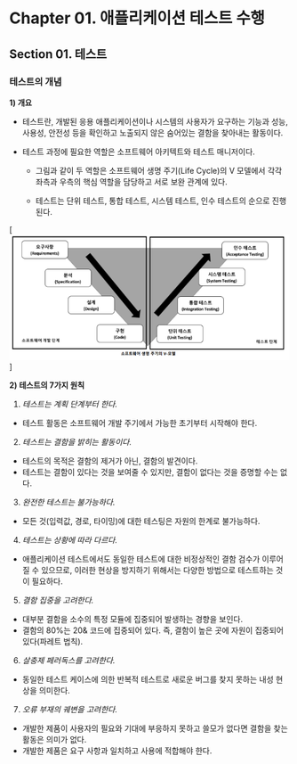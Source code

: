 # Chapter 01. 애플리케이션 테스트 수행

## Section 01. 테스트

### 테스트의 개념

**1) 개요**

- 테스트란, 개발된 응용 애플리케이션이나 시스템의 사용자가 요구하는 기능과 성능, 사용성, 안전성 등을 확인하고 노출되지 않은 숨어있는 결함을 찾아내는 활동이다.
- 테스트 과정에 필요한 역할은 소프트웨어 아키텍트와 테스트 매니저이다.

  - 그림과 같이 두 역할은 소프트웨어 생명 주기(Life Cycle)의 V 모델에서 각각 좌측과 우측의 핵심 역할을 담당하고 서로 보완 관계에 있다.

  - 테스트는 단위 테스트, 통합 테스트, 시스템 테스트, 인수 테스트의 순으로 진행된다.

[![image](/image/v-모델.png)]

**2) 테스트의 7가지 원칙**

1. *테스트는 계획 단계부터 한다.*
- 테스트 활동은 소프트웨어 개발 주기에서 가능한 초기부터 시작해야 한다.
2. *테스트는 결함을 밝히는 활동이다.*
- 테스트의 목적은 결함의 제거가 아닌, 결함의 발견이다.
- 테스트는 결함이 있다는 것을 보여줄 수 있지만, 결함이 없다는 것을 증명할 수는 없다.
3. *완전한 테스트는 불가능하다.*
- 모든 것(입력값, 경로, 타이밍)에 대한 테스팅은 자원의 한계로 불가능하다.
4. *테스트는 상황에 따라 다르다.*
- 애플리케이션 테스트에서도 동일한 테스트에 대한 비정상적인 결함 검수가 이루어질 수 있으므로, 이러한 현상을 방지하기 위해서는 다양한 방법으로 테스트하는 것이 필요하다.
5. *결함 집중을 고려한다.*
- 대부분 결함을 소수의 특정 모듈에 집중되어 발생하는 경향을 보인다.
- 결함의 80%는 20& 코드에 집중되어 있다. 즉, 결함이 높은 곳에 자원이 집중되어 있다(파레트 법칙).
6. *살충제 페러독스를 고려한다.*
- 동일한 테스트 케이스에 의한 반복적 테스트로 새로운 버그를 찾지 못하는 내성 현상을 의미한다.
7. *오류 부재의 궤변을 고려한다.*
- 개발한 제품이 사용자의 필요와 기대에 부응하지 못하고 쓸모가 없다면 결함을 찾는 활동은 의미가 없다.
- 개발한 제품은 요구 사항과 일치하고 사용에 적합해야 한다.